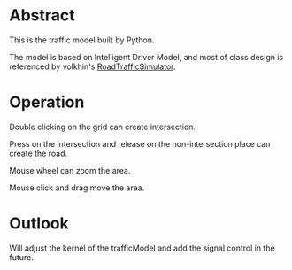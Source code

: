 # Abstract
This is the traffic model built by Python.

The model is based on Intelligent Driver Model, and most of class design is referenced by volkhin's [RoadTrafficSimulator](https://github.com/volkhin/RoadTrafficSimulator).
# Operation
Double clicking on the grid can create intersection.

Press on the intersection and release on the non-intersection place can create the road.

Mouse wheel can zoom the area.

Mouse click and drag move the area.
# Outlook
Will adjust the kernel of the trafficModel and add the signal control in the future.